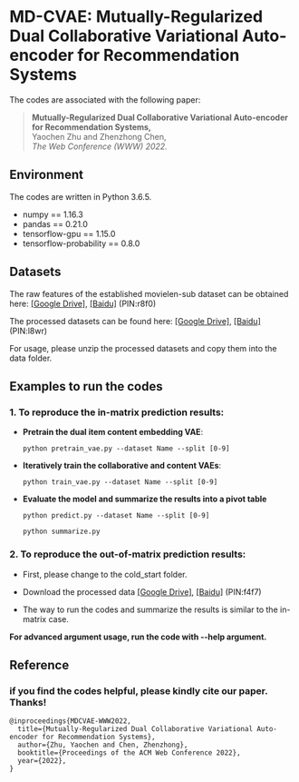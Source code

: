 # MD-CVAE: Mutually-Regularized Dual Collaborative Variational Auto-encoder for Recommendation Systems

 The codes are associated with the following paper:
 >**Mutually-Regularized Dual Collaborative Variational Auto-encoder for Recommendation Systems,**  
 >Yaochen Zhu and Zhenzhong Chen,  
 >*The Web Conference (WWW) 2022.*


## Environment

 The codes are written in Python 3.6.5.  

- numpy == 1.16.3
- pandas == 0.21.0
- tensorflow-gpu == 1.15.0
- tensorflow-probability == 0.8.0

## Datasets

 The raw features of the established movielen-sub dataset can be obtained here: [[Google Drive]](https://drive.google.com/file/d/1GOLFs494n2lW8PGPVzZ8N1_ky_8bZpwD/view?usp=sharing), [[Baidu]](https://pan.baidu.com/s/1iecjErD59EidAl9yO3VRbw?pwd=r8f0) (PIN:r8f0)

 The processed datasets can be found here: [[Google Drive]](https://drive.google.com/file/d/1P7QmMG3R3Jk_PpW53NGiu26qulvnyVrw/view?usp=sharing), [[Baidu]](https://pan.baidu.com/s/1sACXBamQnGGT6MBlH-C6rQ?pwd=l8wr) (PIN:l8wr)

 For usage, please unzip the processed datasets and copy them into the data folder.

## Examples to run the codes
### 1. To reproduce the in-matrix prediction results:
- **Pretrain the dual item content embedding VAE**: 

    ```python pretrain_vae.py --dataset Name --split [0-9]```
- **Iteratively train the collaborative and content VAEs**:

    ```python train_vae.py --dataset Name --split [0-9]```
- **Evaluate the model and summarize the results into a pivot table**
    
    ```python predict.py --dataset Name --split [0-9]```
    
    ```python summarize.py```

### 2. To reproduce the out-of-matrix prediction results:
- First, please change to the cold_start folder.

- Download the processed data [[Google Drive]](https://drive.google.com/file/d/1mHJUgkYWed2v8DRfA3NFITtgCFfRt1LT/view?usp=sharing), [[Baidu]](https://pan.baidu.com/s/1YdJEkxQMNgaw-cQsj3w0FA?pwd=f4f7) (PIN:f4f7)

- The way to run the codes and summarize the results is similar to the in-matrix case.

**For advanced argument usage, run the code with --help argument.**

## Reference

### if you find the codes helpful, please kindly cite our paper. Thanks!

    @inproceedings{MDCVAE-WWW2022,
      title={Mutually-Regularized Dual Collaborative Variational Auto-encoder for Recommendation Systems},
      author={Zhu, Yaochen and Chen, Zhenzhong},
      booktitle={Proceedings of the ACM Web Conference 2022},
      year={2022},
    }    
